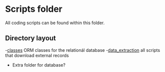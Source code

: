 # Scripts folder
All coding scripts can be found within this folder. 

## Directory layout
-[classes](classes) ORM classes for the relationál database
-[data_extraction](data_extraction) all scripts that download external records
- Extra folder for database?
